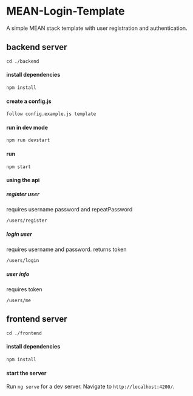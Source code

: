 # MEAN-Login-Template

A simple MEAN stack template with user registration and authentication.

## backend server

`cd ./backend`


#### install dependencies

```
npm install
```

#### create a config.js

```
follow config.example.js template
```

#### run in dev mode

```
npm run devstart
```

#### run

```
npm start
```

#### using the api

##### register user

requires username password and repeatPassword

```
/users/register
```

##### login user

requires username and password.
returns token

```
/users/login
```

##### user info

requires token

```
/users/me
```

## frontend server

`cd ./frontend`

#### install dependencies

```
npm install
```

#### start the server

Run `ng serve` for a dev server. Navigate to `http://localhost:4200/`.